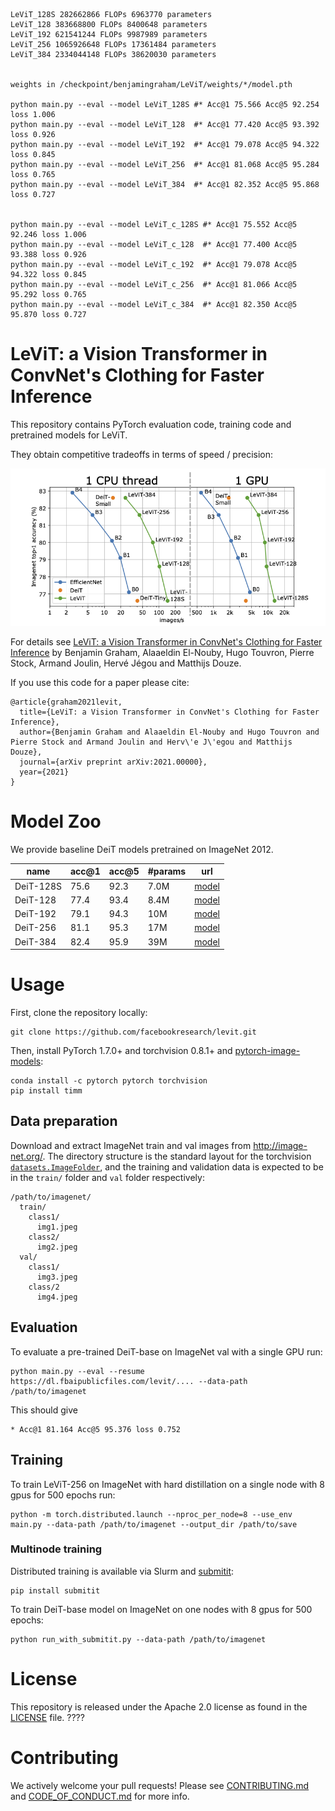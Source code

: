 ```
LeViT_128S 282662866 FLOPs 6963770 parameters
LeViT_128 383668800 FLOPs 8400648 parameters
LeViT_192 621541244 FLOPs 9987989 parameters
LeViT_256 1065926648 FLOPs 17361484 parameters
LeViT_384 2334044148 FLOPs 38620030 parameters


weights in /checkpoint/benjamingraham/LeViT/weights/*/model.pth

python main.py --eval --model LeViT_128S #* Acc@1 75.566 Acc@5 92.254 loss 1.006 
python main.py --eval --model LeViT_128  #* Acc@1 77.420 Acc@5 93.392 loss 0.926 
python main.py --eval --model LeViT_192  #* Acc@1 79.078 Acc@5 94.322 loss 0.845 
python main.py --eval --model LeViT_256  #* Acc@1 81.068 Acc@5 95.284 loss 0.765 
python main.py --eval --model LeViT_384  #* Acc@1 82.352 Acc@5 95.868 loss 0.727


python main.py --eval --model LeViT_c_128S #* Acc@1 75.552 Acc@5 92.246 loss 1.006
python main.py --eval --model LeViT_c_128  #* Acc@1 77.400 Acc@5 93.388 loss 0.926
python main.py --eval --model LeViT_c_192  #* Acc@1 79.078 Acc@5 94.322 loss 0.845
python main.py --eval --model LeViT_c_256  #* Acc@1 81.066 Acc@5 95.292 loss 0.765
python main.py --eval --model LeViT_c_384  #* Acc@1 82.350 Acc@5 95.870 loss 0.727
```


# LeViT: a Vision Transformer in ConvNet's Clothing for Faster Inference

This repository contains PyTorch evaluation code, training code and pretrained models for LeViT.

They obtain competitive tradeoffs in terms of speed / precision:

![LeViT](.github/levit.png)

For details see [LeViT: a Vision Transformer in ConvNet's Clothing for Faster Inference](https://arxiv.org/abs/2104.00000) by Benjamin Graham, Alaaeldin El-Nouby, Hugo Touvron, Pierre Stock, Armand Joulin, Hervé Jégou and Matthijs Douze.

If you use this code for a paper please cite:

```
@article{graham2021levit,
  title={LeViT: a Vision Transformer in ConvNet's Clothing for Faster Inference},
  author={Benjamin Graham and Alaaeldin El-Nouby and Hugo Touvron and Pierre Stock and Armand Joulin and Herv\'e J\'egou and Matthijs Douze},
  journal={arXiv preprint arXiv:2021.00000},
  year={2021}
}
```

# Model Zoo

We provide baseline DeiT models pretrained on ImageNet 2012.

| name | acc@1 | acc@5 | #params | url |
| --- | --- | --- | --- | --- |
| DeiT-128S | 75.6 |  92.3 | 7.0M | [model](https://dl.fbaipublicfiles.com/levit/) |
| DeiT-128  | 77.4 |  93.4 | 8.4M | [model](https://dl.fbaipublicfiles.com/levit/) |
| DeiT-192  | 79.1 |  94.3 | 10M | [model](https://dl.fbaipublicfiles.com/levit/) |
| DeiT-256  | 81.1 |  95.3 | 17M | [model](https://dl.fbaipublicfiles.com/levit/) |
| DeiT-384  | 82.4 |  95.9 | 39M | [model](https://dl.fbaipublicfiles.com/levit/) |


# Usage

First, clone the repository locally:
```
git clone https://github.com/facebookresearch/levit.git
```
Then, install PyTorch 1.7.0+ and torchvision 0.8.1+ and [pytorch-image-models](https://github.com/rwightman/pytorch-image-models):

```
conda install -c pytorch pytorch torchvision
pip install timm
```

## Data preparation

Download and extract ImageNet train and val images from http://image-net.org/.
The directory structure is the standard layout for the torchvision [`datasets.ImageFolder`](https://pytorch.org/docs/stable/torchvision/datasets.html#imagefolder), and the training and validation data is expected to be in the `train/` folder and `val` folder respectively:

```
/path/to/imagenet/
  train/
    class1/
      img1.jpeg
    class2/
      img2.jpeg
  val/
    class1/
      img3.jpeg
    class/2
      img4.jpeg
```

## Evaluation
To evaluate a pre-trained DeiT-base on ImageNet val with a single GPU run:
```
python main.py --eval --resume https://dl.fbaipublicfiles.com/levit/.... --data-path /path/to/imagenet
```
This should give
```
* Acc@1 81.164 Acc@5 95.376 loss 0.752
```


## Training
To train LeViT-256 on ImageNet with hard distillation on a single node with 8 gpus for 500 epochs run:

```
python -m torch.distributed.launch --nproc_per_node=8 --use_env main.py --data-path /path/to/imagenet --output_dir /path/to/save
```

### Multinode training

Distributed training is available via Slurm and [submitit](https://github.com/facebookincubator/submitit):

```
pip install submitit
```

To train DeiT-base model on ImageNet on one nodes with 8 gpus for 500 epochs:

```
python run_with_submitit.py --data-path /path/to/imagenet
```

# License
This repository is released under the Apache 2.0 license as found in the [LICENSE](LICENSE) file. ????

# Contributing
We actively welcome your pull requests! Please see [CONTRIBUTING.md](.github/CONTRIBUTING.md) and [CODE_OF_CONDUCT.md](.github/CODE_OF_CONDUCT.md) for more info.
